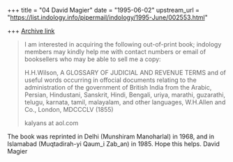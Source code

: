 +++
title = "04 David Magier"
date = "1995-06-02"
upstream_url = "https://list.indology.info/pipermail/indology/1995-June/002553.html"

+++
[Archive link](https://list.indology.info/pipermail/indology/1995-June/002553.html)

> I am interested in acquiring the following out-of-print book; indology
> members may kindly help me with contact numbers or email of booksellers who
> may be able to sell me a copy:
> 
> H.H.Wilson, A GLOSSARY OF JUDICIAL AND REVENUE TERMS and of useful words
> occurring in offocial documents relating to the administration of the
> government of British India from the Arabic, Persian, Hindustani, Sanskrit,
> Hindi, Bengali, uriya, marathi, guzarathi, telugu, karnata, tamil, malayalam,
> and other languages, W.H.Allen and Co., London, MDCCCLV (1855)
> 
> kalyans at aol.com
>  
> 

The book was reprinted in Delhi (Munshiram Manoharlal) in 1968, and in
Islamabad (Muqtadirah-yi Qaum_i Zab_an) in 1985. Hope this helps.
David Magier





